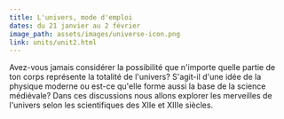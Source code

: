 ```yaml
---
title: L'univers, mode d'emploi
dates: du 21 janvier au 2 février
image_path: assets/images/universe-icon.png
link: units/unit2.html
---
```

Avez-vous jamais considérer la possibilité que n'importe quelle partie de ton corps représente la totalité de l'univers? S'agit-il d'une idée de la physique moderne ou est-ce qu'elle forme aussi la base de la science médiévale? Dans ces discussions nous allons explorer les merveilles de l'univers selon les scientifiques des XIIe et XIIIe siècles. 
